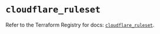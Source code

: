 # `cloudflare_ruleset`

Refer to the Terraform Registry for docs: [`cloudflare_ruleset`](https://registry.terraform.io/providers/cloudflare/cloudflare/5.11.0/docs/resources/ruleset).
